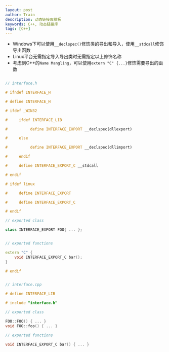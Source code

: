 ```yaml
---
layout: post
author: Train
description: 动态链接库模板
keywords: C++, 动态链接库
tags: [C++]
---
```


- Windows下可以使用`__declspec()`修饰类的导出和导入，使用`__stdcall`修饰导出函数
- Linux平台无需指定导入导出类时无需指定以上修饰名称
- 考虑到C++的`Name Mangling`，可以使用`extern "C" {...}`修饰需要导出的函数

``` c++

// interface.h

# ifndef INTERFACE_H

# define INTERFACE_H

# ifdef _WIN32

#     ifdef INTERFACE_LIB

#          define INTERFACE_EXPORT __declspec(dllexport)

#     else

#          define INTERFACE_EXPORT __declspec(dllimport)

#     endif

#     define INTERFACE_EXPORT_C __stdcall

# endif

# ifdef linux

#     define INTERFACE_EXPORT

#     define INTERFACE_EXPORT_C

# endif

// exported class

class INTERFACE_EXPORT FOO{ ... };


// exported functions

extern "C" {
    void INTERFACE_EXPORT_C bar();
}

# endif
```

``` c++

// interface.cpp

# define INTERFACE_LIB

# include "interface.h"

// exported class

FOO::FOO() { ... }
void FOO::foo() { ... }

// exported functions

void INTERFACE_EXPORT_C bar() { ... }
```